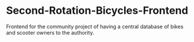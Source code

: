 # Second-Rotation-Bicycles-Frontend
Frontend for the community project of having a central database of bikes and scooter owners to the authority.
